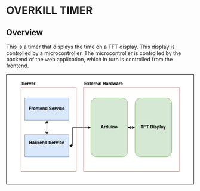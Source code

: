 # OVERKILL TIMER

## Overview

This is a timer that displays the time on a TFT display.
This display is controlled by a microcontroller.
The microcontroller is controlled by the backend of the
web application, which in turn is controlled from the frontend.

<img src="https://github.com/SAlberte/overkill-timer/blob/main/imgs/timer.png"/>
